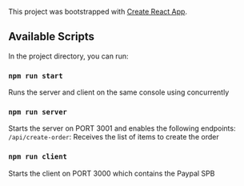 This project was bootstrapped with [Create React App](https://github.com/facebook/create-react-app).

## Available Scripts

In the project directory, you can run:

### `npm run start`

Runs the server and client on the same console using concurrently

### `npm run server`

Starts the server on PORT 3001 and enables the following endpoints:
`/api/create-order`: Receives the list of items to create the order

### `npm run client`

Starts the client on PORT 3000 which contains the Paypal SPB